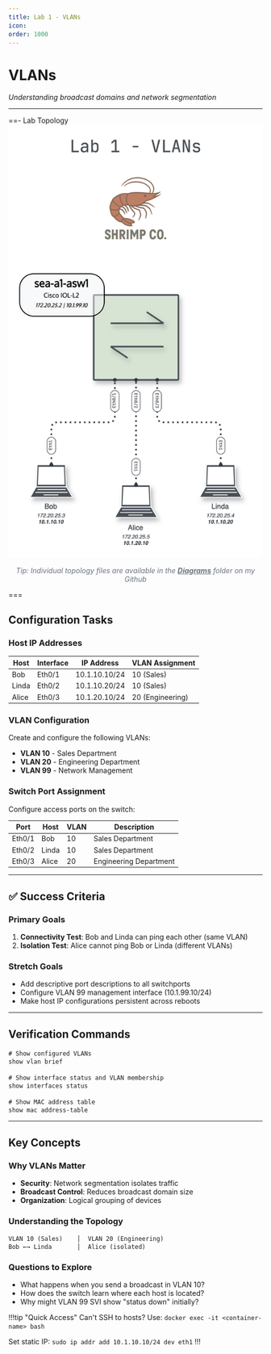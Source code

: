 ```yaml
---
title: Lab 1 - VLANs
icon:
order: 1000
---
```


# VLANs

*Understanding broadcast domains and network segmentation*

---

==- Lab Topology
![](https://raw.githubusercontent.com/network-chadmin/containerlab/refs/heads/main/network-academy/shrimp-co/diagrams/01_vlans.png)

<p style="font-style: italic; color: #6b7280; font-size: 0.875rem; margin-top: 8px; text-align: center;">
<em>Tip: Individual topology files are available in the <strong><a href="https://github.com/network-chadmin/containerlab/tree/main/network-academy/shrimp-co/diagrams" style="color: #6b7280;">Diagrams</a></strong> folder on my Github</em>
</p>
===

## Configuration Tasks

### Host IP Addresses

| Host | Interface | IP Address | VLAN Assignment |
|------|-----------|------------|-----------------|
| Bob | Eth0/1 | 10.1.10.10/24 | 10 (Sales) |
| Linda | Eth0/2 | 10.1.10.20/24 | 10 (Sales) |
| Alice | Eth0/3 | 10.1.20.10/24 | 20 (Engineering) |

### VLAN Configuration

Create and configure the following VLANs:

- **VLAN 10** - Sales Department
- **VLAN 20** - Engineering Department  
- **VLAN 99** - Network Management

### Switch Port Assignment

Configure access ports on the switch:

| Port | Host | VLAN | Description |
|------|------|------|-------------|
| Eth0/1 | Bob | 10 | Sales Department |
| Eth0/2 | Linda | 10 | Sales Department |
| Eth0/3 | Alice | 20 | Engineering Department |

---

## ✅ Success Criteria

### Primary Goals
1. **Connectivity Test**: Bob and Linda can ping each other (same VLAN)
2. **Isolation Test**: Alice cannot ping Bob or Linda (different VLANs)

### Stretch Goals
- Add descriptive port descriptions to all switchports
- Configure VLAN 99 management interface (10.1.99.10/24)
- Make host IP configurations persistent across reboots

---

## Verification Commands

```cisco
# Show configured VLANs
show vlan brief

# Show interface status and VLAN membership
show interfaces status

# Show MAC address table
show mac address-table
```

---

## Key Concepts

### Why VLANs Matter
- **Security**: Network segmentation isolates traffic
- **Broadcast Control**: Reduces broadcast domain size
- **Organization**: Logical grouping of devices

### Understanding the Topology
```
VLAN 10 (Sales)    │  VLAN 20 (Engineering)
Bob ←→ Linda       │  Alice (isolated)
```

### Questions to Explore
- What happens when you send a broadcast in VLAN 10?
- How does the switch learn where each host is located?
- Why might VLAN 99 SVI show "status down" initially?

!!!tip "Quick Access"
Can't SSH to hosts? Use: `docker exec -it <container-name> bash`

Set static IP: `sudo ip addr add 10.1.10.10/24 dev eth1`
!!!